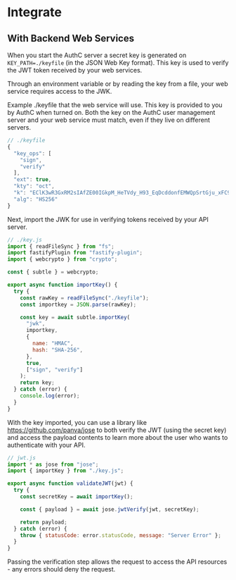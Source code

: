 # Integrate

## With Backend Web Services

When you start the AuthC server a secret key is generated on `KEY_PATH=./keyfile` (in the JSON Web Key format). This key is used to verify the JWT token received by your web services.

Through an environment variable or by reading the key from a file, your web service requires access to the JWK. 

Example ./keyfile that the web service will use. This key is provided to you by AuthC when turned on. Both the key on the AuthC user management server and your web service must match, even if they live on different servers. 

```javascript
// ./keyfile
{
  "key_ops": [
    "sign",
    "verify"
  ],
  "ext": true,
  "kty": "oct",
  "k": "EClK3wR3GxRM2sIAfZE00IGkpM_HeTVdy_H93_EqDcddonfEMWQpSrtGju_xFC9vGUAzHAcREbUe1XeodmTZ2Q",
  "alg": "HS256"
}
```
Next, import the JWK for use in verifying tokens received by your API server. 

```javascript
// ./key.js
import { readFileSync } from "fs";
import fastifyPlugin from "fastify-plugin";
import { webcrypto } from "crypto";

const { subtle } = webcrypto;

export async function importKey() {
  try {
    const rawKey = readFileSync("./keyfile");
    const importkey = JSON.parse(rawKey);

    const key = await subtle.importKey(
      "jwk",
      importkey,
      {
        name: "HMAC",
        hash: "SHA-256",
      },
      true,
      ["sign", "verify"]
    );
    return key;
  } catch (error) {
    console.log(error);
  }
}
```
With the key imported, you can use a library like https://github.com/panva/jose to both verify the JWT (using the secret key) and access the payload contents to learn more about the user who wants to authenticate with your API. 

```javascript
// jwt.js
import * as jose from "jose";
import { importKey } from "./key.js";

export async function validateJWT(jwt) {
  try {
    const secretKey = await importKey();

    const { payload } = await jose.jwtVerify(jwt, secretKey);

    return payload;
  } catch (error) {
    throw { statusCode: error.statusCode, message: "Server Error" };
  }
}
```
Passing the verification step allows the request to access the API resources - any errors should deny the request. 